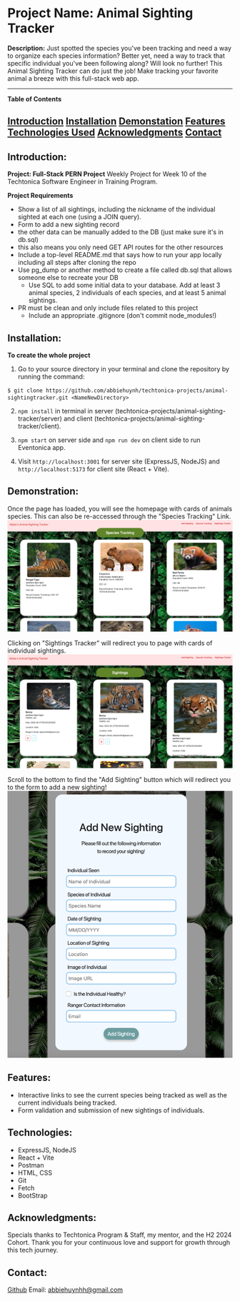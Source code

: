 # Project Name: Animal Sighting Tracker

**Description:**
Just spotted the species you've been tracking and need a way to organize each species information? Better yet, need a way to track that specific individual you've been following along? Will look no further! This Animal Sighting Tracker can do just the job! Make tracking your favorite animal a breeze with this full-stack web app.

---

**Table of Contents**

[Introduction](#introduction)
[Installation](#installation)
[Demonstation](#demonstration)
[Features](#features)
[Technologies Used](#technologies-used)
[Acknowledgments](#acknowledgments)
[Contact](#contact)
---

## Introduction: 
**Project: Full-Stack PERN Project**
Weekly Project for Week 10 of the Techtonica Software Engineer in Training Program.

**Project Requirements**
- Show a list of all sightings, including the nickname of the individual sighted at each one (using a JOIN query).
- Form to add a new sighting record
- the other data can be manually added to the DB (just make sure it's in db.sql)
- this also means you only need GET API routes for the other resources
- Include a top-level README.md that says how to run your app locally including all steps after cloning the repo
- Use pg_dump or another method to create a file called db.sql that allows someone else to recreate your DB
    - Use SQL to add some initial data to your database. Add at least 3 animal species, 2 individuals of each species, and at least 5 animal sightings.
- PR must be clean and only include files related to this project
    - Include an appropriate .gitignore (don't commit node_modules!)

## Installation: 
**To create the whole project**
1.  Go to your source directory in your terminal and clone the repository by running the command:

```
$ git clone https://github.com/abbiehuynh/techtonica-projects/animal-sightingtracker.git <NameNewDirectory>
```
2. `npm install` in terminal in server (techtonica-projects/animal-sighting-tracker/server) and client (techtonica-projects/animal-sighting-tracker/client).

3. `npm start` on server side and `npm run dev` on client side to run Eventonica app.

4. Visit `http://localhost:3001` for server site (ExpressJS, NodeJS) and `http://localhost:5173` for client site (React + Vite).


## Demonstration:

Once the page has loaded, you will see the homepage with cards of animals species. This can also be re-accessed through the "Species Tracking" Link. 
![Load Species Page](./client/src/assets/loadpage-animalsightingtracker.png)

Clicking on "Sightings Tracker" will redirect you to page with cards of individual sightings. 
![Load Sightings Page](./client/src/assets/sightings-animal-sightings-tracker.png)

Scroll to the bottom to find the "Add Sighting" button which will redirect you to the form to add a new sighting!
![Form](./client/src/assets/form-animal-sighting-tracker.png)
## Features: 
- Interactive links to see the current species being tracked as well as the current individuals being tracked. 
- Form validation and submission of new sightings of individuals. 


## Technologies: 
- ExpressJS, NodeJS
- React + Vite  
- Postman     
- HTML, CSS
- Git
- Fetch
- BootStrap

## Acknowledgments:
Specials thanks to Techtonica Program & Staff, my mentor, and the H2 2024 Cohort. Thank you for your continuous love and support for growth through this tech journey. 

## Contact: 
[Github](https://github.com/abbiehuynh)
Email: abbiehuynhh@gmail.com